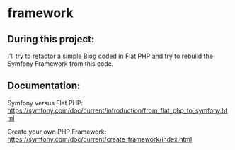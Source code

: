 # framework

## During this project:
I’ll try to refactor a simple Blog coded in Flat PHP and try to rebuild the Symfony Framework from this code.

## Documentation:
Symfony versus Flat PHP: https://symfony.com/doc/current/introduction/from_flat_php_to_symfony.html

Create your own PHP Framework: https://symfony.com/doc/current/create_framework/index.html
